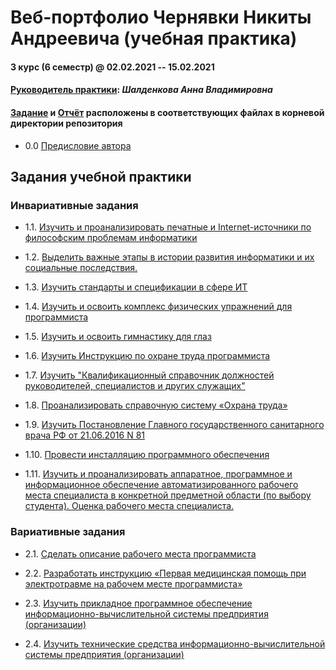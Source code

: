 # Веб-портфолио Чернявки Никиты Андреевича (учебная практика)

#### 3 курс (6 семестр) @ 02.02.2021 -- 15.02.2021

#### <u>Руководитель практики</u>: _Шалденкова Анна Владимировна_

#### [Задание](Задание.pdf) и [Отчёт](Отчёт.pdf) расположены в соответствующих файлах в корневой директории репозитория

- 0.0 [Предисловие автора](DONOTREADME.md)

## Задания учебной практики

### Инвариативные задания

- 1.1. [Изучить и проанализировать печатные и Internet-источники по философским проблемам информатики](1.1)

- 1.2. [Выделить важные этапы в истории развития информатики и их социальные последствия.](1.2)

- 1.3. [Изучить стандарты и спецификации в сфере ИТ](1.3)

- 1.4. [Изучить и освоить комплекс физических упражнений для программиста](1.4)

- 1.5. [Изучить и освоить гимнастику для глаз](1.5)

- 1.6. [Изучить Инструкцию по охране труда программиста](1.6)

- 1.7. [Изучить "Квалификационный справочник должностей руководителей, специалистов и других служащих"](1.7)

- 1.8. [Проанализировать справочную систему «Охрана труда»](1.8)

- 1.9. [Изучить Постановление Главного государственного санитарного врача РФ от 21.06.2016 N 81](1.9)

- 1.10. [Провести инсталляцию программного обеспечения](1.10)

- 1.11. [Изучить и проанализировать аппаратное, программное и информационное обеспечение автоматизированного рабочего места специалиста в конкретной предметной области (по выбору студента). Оценка рабочего места специалиста.](1.11)

### Вариативные задания

- 2.1. [Сделать описание рабочего места программиста](2.1)

- 2.2. [Разработать инструкцию «Первая медицинская помощь при электротравме на рабочем месте программиста»](2.2)

- 2.3. [Изучить прикладное программное обеспечение информационно-вычислительной системы предприятия (организации)](2.3)

- 2.4. [Изучить технические средства информационно-вычислительной системы предприятия (организации)](2.4)
